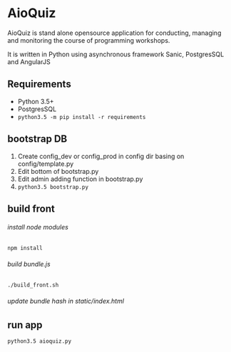 # AioQuiz

AioQuiz is stand alone opensource application for conducting, managing and monitoring the course of programming workshops.

It is written in Python using asynchronous framework Sanic, PostgresSQL and AngularJS

## Requirements

* Python 3.5+
* PostgresSQL
* `python3.5 -m pip install -r requirements`


## bootstrap DB

1. Create config_dev or config_prod in config dir basing on config/template.py
2. Edit bottom of bootstrap.py
3. Edit admin adding function in bootstrap.py
4. `python3.5 bootstrap.py`


## build front

###### install node modules
`npm install`

###### build bundle.js
`./build_front.sh`
###### update bundle hash in static/index.html

## run app

`python3.5 aioquiz.py`
